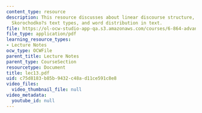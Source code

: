 ```yaml
---
content_type: resource
description: This resource discusses about linear discourse structure, segmentation,
  Skorochodko?s text types, and word distribution in text.
file: https://ol-ocw-studio-app-qa.s3.amazonaws.com/courses/6-864-advanced-natural-language-processing-fall-2005/c75d8183b85b9432c48ad11ce591c8e8_lec13.pdf
file_type: application/pdf
learning_resource_types:
- Lecture Notes
ocw_type: OCWFile
parent_title: Lecture Notes
parent_type: CourseSection
resourcetype: Document
title: lec13.pdf
uid: c75d8183-b85b-9432-c48a-d11ce591c8e8
video_files:
  video_thumbnail_file: null
video_metadata:
  youtube_id: null
---
```

